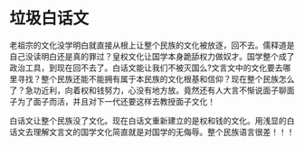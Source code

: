 # 垃圾白话文
  老祖宗的文化没学明白就直接从根上让整个民族的文化被放逐，回不去。儒释道是自己没读明白还是真的罪过？皇权文化让国学本身跪舔权力做奴才。国学整个成了政治工具，到现在回不去了。白话文能让我们不被灭国么?文言文中的文化要去哪里寻找？整个民族还能不能拥有属于本民族的文化根基和信仰？现在整个民族怎么了？急功近利，向着权和钱努力，心没有地方放。竟然还有人大言不惭说面子聊面子为了面子而活，并且对下一代还要这样去教授面子文化！

  白话文让整个民族没了文化。现在白话文重新建立的是权和钱的文化。用浅显的白话文去理解文言文的国学文化简直就是对国学的无侮辱。整个民族语言很差！！！

